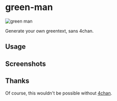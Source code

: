 # green-man

![green man](https://i0.wp.com/i.giphy.com/media/eUoGmTHkmGv72/giphy.webp)

Generate your own greentext, sans 4chan.

## Usage

## Screenshots

## Thanks

Of course, this wouldn't be possible without [4chan](https://4chan.org/).